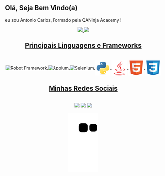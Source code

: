 ## Olá, Seja Bem Vindo(a)
eu sou Antonio Carlos, Formado pela QANinja Academy !

<div align="center">
  <a href="https://github.com/acsmcarlos">
  <img height="180em" src="https://github-readme-stats.vercel.app/api?username=acsmcarlos&show_icons=true&theme=dark&include_all_commits=true&count_private=true"/>
  <img height="180em" src="https://github-readme-stats.vercel.app/api/top-langs/?username=acsmcarlos&layout=compact&langs_count=7&theme=dark"/>
</div>

<div style="display: inline_block" align="center"> <h2> Principais Linguagens e Frameworks </h2> <br>
  <img align="center" alt="Robot Framework" height="50" width="50" src="https://cdn.icon-icons.com/icons2/2148/PNG/128/robotframework_icon_132027.png">
  <img align="center" alt="Appium" height="50" width="50" src="https://pics.freeicons.io/uploads/icons/png/2832550721536125460-512.png">
  <img align="center" alt="Selenium" height="50" width="50" src="https://icon-library.com/images/selenium-icon/selenium-icon-9.jpg">
  <img align="center" alt="Python" height="50" width="50" src="https://raw.githubusercontent.com/devicons/devicon/master/icons/python/python-original.svg">
  <img align="center" alt="Java" height="50" width="50" src="https://raw.githubusercontent.com/devicons/devicon/master/icons/java/java-plain.svg">
  <img align="center" alt="HTML" height="50" width="50" src="https://raw.githubusercontent.com/devicons/devicon/master/icons/html5/html5-original.svg">
  <img align="center" alt="CSS" height="50" width="50" src="https://raw.githubusercontent.com/devicons/devicon/master/icons/css3/css3-original.svg">
</div>
  
  ##
 
<div align="center"> <h2> Minhas Redes Sociais </h2> <br>
  <a href="https://https://www.instagram.com/acsmcarlos2" target="_blank"><img src="https://img.shields.io/badge/-Instagram-%23E4405F?style=for-the-badge&logo=instagram&logoColor=white" target="_blank"></a>
  <a href = "mailto:acsmcarlos@gmail.com"><img src="https://img.shields.io/badge/-Gmail-%23333?style=for-the-badge&logo=gmail&logoColor=white" target="_blank"></a>
  <a href="https://www.linkedin.com/in/antonio-carlos-da-silva-moreira-7ab766189" target="_blank"><img src="https://img.shields.io/badge/-LinkedIn-%230077B5?style=for-the-badge&logo=linkedin&logoColor=white" target="_blank"></a> 
 
  ![Snake animation](https://github.com/rafaballerini/rafaballerini/blob/output/github-contribution-grid-snake.svg)
 
</div>
